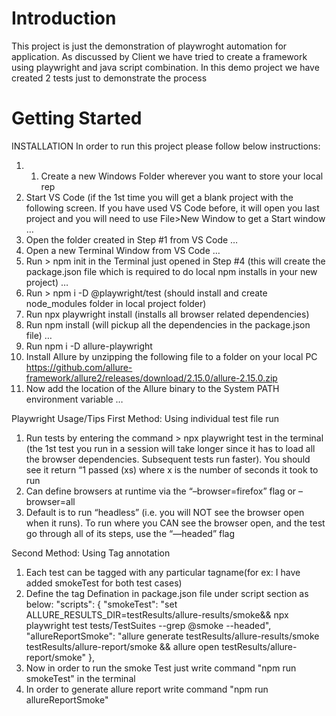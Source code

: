 # Introduction 
This project is just the demonstration of playwroght automation for application. As discussed by Client we have tried to create a framework using playwright and java script combination. In this demo project we have created 2 tests just to demonstrate the process

# Getting Started
INSTALLATION In order to run this project please follow below instructions:
1.	1.	Create a new Windows Folder wherever you want to store your local rep
2.	Start VS Code (if the 1st time you will get a blank project with the following screen.  If you have used VS Code before, it will open you last project and you will need to use File>New Window to get a Start window …
3.  Open the folder created in Step #1 from VS Code …
4.	Open a new Terminal Window from VS Code …
5.	Run > npm init in the Terminal just opened in Step #4 (this will create the package.json file which is required to do local npm installs in your new project) …
6.	Run > npm i -D @playwright/test (should install and create node_modules folder in local project folder)
7.	Run npx playwright install (installs all browser related dependencies)
8.	Run npm install (will pickup all the dependencies in the package.json file) …
9.	Run npm i -D allure-playwright
10.	Install Allure by unzipping the following file to a folder on your local PC
https://github.com/allure-framework/allure2/releases/download/2.15.0/allure-2.15.0.zip
11. Now add the location of the Allure binary to the System PATH environment variable …

Playwright Usage/Tips
First Method: Using individual test file run
1.	Run tests by entering the command > npx playwright test in the terminal (the 1st test you run in a session will take longer since it has to load all the browser dependencies.  Subsequent tests run faster).  You should see it return “1 passed (xs) where x is the number of seconds it took to run
2.	Can define browsers at runtime via the “–browser=firefox” flag or –browser=all
3.	Default is to run “headless” (i.e. you will NOT see the browser open when it runs).  To run where you CAN see the browser open, and the test go through all of its steps, use the “—headed” flag

Second Method: Using Tag annotation
1. Each test can be tagged with any particular tagname(for ex: I have added smokeTest for both test cases)
2. Define the tag Defination in package.json file under script section as below:
"scripts": {
    "smokeTest": "set ALLURE_RESULTS_DIR=testResults/allure-results/smoke&& npx playwright test tests/TestSuites --grep @smoke --headed",
    "allureReportSmoke": "allure generate testResults/allure-results/smoke testResults/allure-report/smoke && allure open testResults/allure-report/smoke"
  },
3. Now in order to run the smoke Test just write command "npm run smokeTest" in the terminal
4. In order to generate allure report write command "npm run allureReportSmoke"
